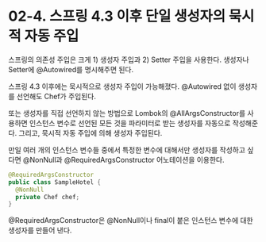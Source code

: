 # 02-4. 스프링 4.3 이후 단일 생성자의 묵시적 자동 주입
스프링의 의존성 주입은 크게 1) 생성자 주입과 2) Setter 주입을 사용한다.
생성자나 Setter에 @Autowired를 명시해주면 된다.

스프링 4.3 이후에는 묵시적으로 생성자 주입이 가능해졌다.
@Autowired 없이 생성자를 선언해도 Chef가 주입된다.

또는 생성자를 직접 선언하지 않는 방법으로 Lombok의 @AllArgsConstructor를 사용하면 인스턴스 변수로 선언된 모든 것을 파라미터로 받는 생성자를 자동으로 작성해준다.
그리고, 묵시적 자동 주입에 의해 생성자 주입된다.

만일 여러 개의 인스턴스 변수들 중에서 특정한 변수에 대해서만 생성자를 작성하고 싶다면 @NonNull과 @RequiredArgsConstructor 어노테이션을 이용한다.
```java
@RequiredArgsConstructor
public class SampleHotel {
  @NonNull
  private Chef chef;
}
```
@RequiredArgsConstructor은 @NonNull이나 final이 붙은 인스턴스 변수에 대한 생성자를 만들어 낸다.
